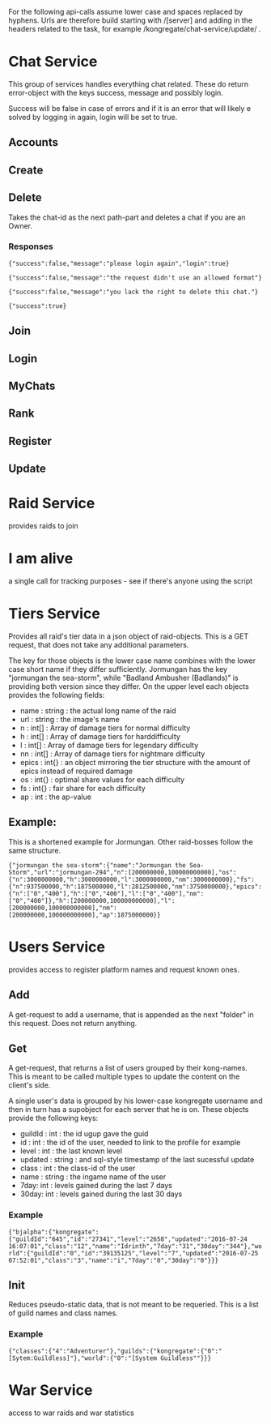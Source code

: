 For the following api-calls assume lower case and spaces replaced by hyphens. Urls are therefore build starting with /[server] and adding in the headers related to the task, for example /kongregate/chat-service/update/ .

# Chat Service

This group of services handles everything chat related. These do return error-object with the keys success, message and possibly login.

Success will be false in case of errors and if it is an error that will likely e solved by logging in again, login will be set to true.

## Accounts

## Create

## Delete

Takes the chat-id as the next path-part and deletes a chat if you are an Owner.

### Responses

`{"success":false,"message":"please login again","login":true}`

`{"success":false,"message":"the request didn't use an allowed format"}`

`{"success":false,"message":"you lack the right to delete this chat."}`

`{"success":true}`

## Join

## Login

## MyChats

## Rank

## Register

## Update

# Raid Service

provides raids to join

# I am alive

a single call for tracking purposes - see if there's anyone using the script

# Tiers Service

Provides all raid's tier data in a json object of raid-objects. This is a GET request, that does not take any additional parameters.

The key for those objects is the lower case name combines with the lower case short name if they differ sufficiently.
Jormungan has the key "jormungan the sea-storm", while "Badland Ambusher (Badlands)" is providing both version since they differ.
On the upper level each objects provides the following fields:

- name : string : the actual long name of the raid
- url : string : the image's name
- n : int[] : Array of damage tiers for normal difficulty
- h : int[] : Array of damage tiers for harddifficulty
- l : int[] : Array of damage tiers for legendary difficulty
- nn : int[] : Array of damage tiers for nightmare difficulty
- epics : int{} : an object mirroring the tier structure with the amount of epics instead of required damage
- os : int{} : optimal share values for each difficulty
- fs : int{} : fair share for each difficulty
- ap : int : the ap-value

## Example:

This is a shortened example for Jormungan. Other raid-bosses follow the same structure.

`{"jormungan the sea-storm":{"name":"Jormungan the Sea-Storm","url":"jormungan-294","n":[200000000,100000000000],"os":{"n":3000000000,"h":3000000000,"l":3000000000,"nm":3000000000},"fs":{"n":937500000,"h":1875000000,"l":2812500000,"nm":3750000000},"epics":{"n":["0","400"],"h":["0","400"],"l":["0","400"],"nm":["0","400"]},"h":[200000000,100000000000],"l":[200000000,100000000000],"nm":[200000000,100000000000],"ap":1875000000}}`

# Users Service

provides access to register platform names and request known ones.

## Add

A get-request to add a username, that is appended as the next "folder" in this request. Does not return anything.

## Get

A get-request, that returns a list of users grouped by their kong-names. This is meant to be called multiple types to update the content on the client's side.

A single user's data is grouped by his lower-case kongregate username and then in turn has a supobject for each server that he is on. These objects provide the following keys:

- guildId : int : the id ugup gave the guid
- id : int : the id of the user, needed to link to the profile for example
- level : int : the last known level
- updated : string : and sql-style timestamp of the last sucessful update
- class : int : the class-id of the user
- name : string : the ingame name of the user
- 7day: int : levels gained during the last 7 days
- 30day: int : levels gained during the last 30 days

### Example

`{"bjalpha":{"kongregate":{"guildId":"645","id":"27341","level":"2658","updated":"2016-07-24 16:07:01","class":"12","name":"Idrinth","7day":"31","30day":"344"},"world":{"guildId":"0","id":"39135125","level":"7","updated":"2016-07-25 07:52:01","class":"3","name":"i","7day":"0","30day":"0"}}}` 

## Init

Reduces pseudo-static data, that is not meant to be requeried. This is a list of guild names and class names.

### Example

`{"classes":{"4":"Adventurer"},"guilds":{"kongregate":{"0":"[Sytem:Guildless]"},"world":{"0":"[System Guildless""}}}`

# War Service

access to war raids and war statistics